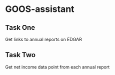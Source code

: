 # GOOS-assistant

## Task One
Get links to annual reports on EDGAR

## Task Two
Get net income data point from each annual report
